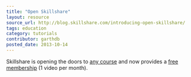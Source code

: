 ```yaml
---
title: "Open Skillshare"
layout: resource
source_url: http://blog.skillshare.com/introducing-open-skillshare/
tags: education
category: tutorials
contributor: garthdb
posted_date: 2013-10-14
---
```

Skillshare is opening the doors to [any course](http://www.skillshare.com/teach) and now provides a [free membership](https://www.skillshare.com/membership) (1 video per month).
